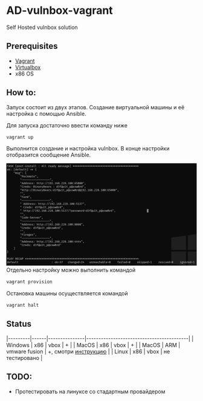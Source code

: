 # AD-vulnbox-vagrant
Self Hosted vulnbox solution 

## Prerequisites
- [Vagrant](https://developer.hashicorp.com/vagrant/install)
- [Virtualbox](https://www.virtualbox.org/wiki/Downloads)
- x86 OS 

## How to:
Запуск состоит из двух этапов. Создание виртуальной машины и её настройка с помощью Ansible.

Для запуска достаточно ввести команду ниже
```bash
vagrant up 
```
Выполнится создание и настройка vulnbox. В конце настройки отобразится сообщение Ansible.

![done](./static/done.png)
Отдельно настройку можно выполнить командой 
```bash
vagrant provision
```
Остановка машины осуществляется командой
```bash
vagrant halt 
```

## Status                                   
|---------|------|---------------|------------------------------------------|
| Windows | x86  | vbox          | +                                        |
| MacOS   | x86  | vbox          | +                                        |
| MacOS   | ARM  | vmware fusion | +, смотри [инструкцию](./ARM.md)         |
| Linux   | x86  | vbox          | не тестировано                           |

## TODO:
- Протестировать на линуксе со стадартным провайдером 